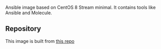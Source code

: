 Ansible image based on CentOS 8 Stream minimal. It contains tools like Ansible and Molecule.

## Repository
This image is built from [this repo](https://github.com/krestomatio/container_builder/tree/master/ansible)
